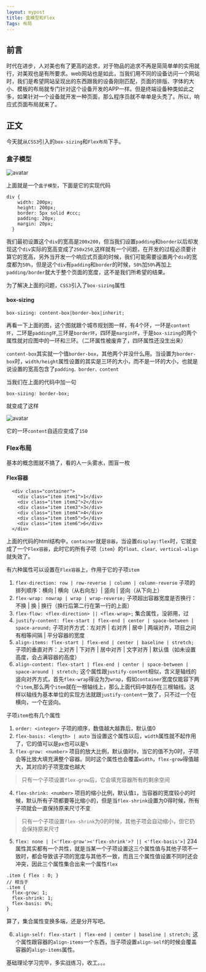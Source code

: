 ```yaml
---
layout: mypost
title: 盒模型和Flex
Tags: 布局
---
```


## 前言

时代在进步，人对美也有了更高的追求，对于物品的追求不再是简简单单的实用就行，对美观也是有所要求。web网站也是如此，当我们用不同的设备访问一个网站时，我们是希望网站呈现出的东西跟我的设备刚刚匹配，页面的排版、字体的大小、模板的布局就专门针对这个设备开发的APP一样。但是终端设备种类如此之多，如果针对一个设备就开发一种页面，那么程序员就不单单是头秃了。所以，响应式页面布局就来了。

## 正文

今天就从`CSS3`引入的`box-sizing`和`Flex布局`下手。

### 盒子模型

![avatar](flex-01.jpg)

上面就是一个`盒子模型`，下面是它的实现代码

```
div {
    width: 200px;
    height: 200px;
    border: 5px solid #ccc;
    padding: 20px;
    margin: 20px;
  }
```

我们最初设置这个`div`的宽高是`200x200`，但当我们设置`padding`和`border`以后却发现这个`div`实际的宽高变成了`250x250`,这样就有一个问题，在开发的过程必须要计算它的宽高，另外当开发一个响应式页面的时候，我们可能需要设置两个`div`的宽度都为`50%`，但是这个`div`有`padding`和`border`的时候，`50%`加`50%`再加上`padding/border`就大于整个页面的宽度，这不是我们所希望的结果。

为了解决上面的问题，`CSS3`引入了`box-sizing`属性

#### box-sizing

```
box-sizing: content-box|border-box|inherit;
```

再看一下上面的图，这个图就跟个城市规划图一样，有4个环，一环是`content环`，二环是`padding环`,三环是`border环`，四环是`margin环`，于是`box-sizing`的两个属性就对应图中的一环和三环。（二环属性被废弃了，四环属性还没生出来）

`content-box`其实就一个值`border-box`，其他两个并没什么用。当设置为`border-box`时，`width/height`属性设置的其实是三环的大小，而不是一环的大小，也就是说设置的宽高包含了`padding、border、content`

当我们在上面的代码中加一句

```
box-sizing: border-box;
```

就变成了这样

![avatar](flex-02.jpg)

它的一环`content`自适应变成了`150`

### Flex布局

基本的概念图就不搞了，看的人一头雾水，图盲一枚

#### Flex容器

```
  <div class="container">
    <div class="item item1">1</div>
    <div class="item item2">2</div>
    <div class="item item3">3</div>
    <div class="item item4">4</div>
    <div class="item item5">5</div>
    <div class="item item6">6</div>
  </div>
```

上面的代码的html结构中，`container`就是`容器`，当设置`display:flex`时，它就变成了一个`Flex容器`，此时它的所有子项（`item`）的`float、clear、vertical-align`就失效了。

有六种属性可以设置在`Flex容器`上，作用于它的子项`item`

1. `flex-direction: row | row-reverse | column | column-reverse`
子项的排列顺序：横向 | 横向（从右向左）| 竖向 | 竖向（从下向上）
2. `flex-wrap: nowrap | wrap | wrap-reverse;`
子项超出容器宽度是否换行：不换 | 换 | 换行（换行后第二行在第一行的上面）
3. `flex-flow: <flex-direction> || <flex-wrap>;`
集合属性，没卵用，过
4. `justify-content: flex-start | flex-end | center | space-between | space-around;`
子项对齐方式：左对齐 | 右对齐 | 居中 | 两端对齐，项目之间有相等间隔 | 平分容器的宽度
5. `align-items: flex-start | flex-end | center | baseline | stretch;`
子项的垂直对齐：上对齐 | 下对齐 | 居中对齐 | 文字对齐 | 默认值（如未设置高度，会占满容器的高度）
6. `align-content: flex-start | flex-end | center | space-between | space-around | stretch;`
这个属性跟`justify-content`相似，含义是轴线的竖向对齐方式，首先`flex-wrap`得设为为`wrap`，假如`container`宽度仅能容下两个`item`,那么两个`item`就在一根轴线上，那么上面代码中就存在三根轴线。这样以轴线为基本单位的实现方法就跟`justify-content`一致了，只不过一个在横向，一个在竖向。

子项`item`也有几个属性

1. `order: <integer>`
子项的顺序，数值越大越靠后，默认值0
2. `flex-basis: <length> | auto`
当设置这个属性以后，`width`属性就不起作用了，它的值可以是`px`也可以是`%`
3. `flex-grow: <number>`
项目的放大比例，默认值时`0`，当它的值不为0时，子项会等比放大填充满整个容器。同时这个属性也会覆盖`width`，`flex-grow`得值越大，其对应的子项宽度也越大

> 只有一个子项设置`flex-grow`后，它会填充容器所有的剩余空间

4. `flex-shrink: <number>`
项目的缩小比例，默认值`1`，当容器的宽度较小的时候，默认所有子项都要等比缩小的，但是当`flex-shrink`设置为0得时候，所有子项就会一直保持原来尺寸不变

> 只有一个子项设置`flex-shrink`为0的时候，其他子项会自动缩小，但它扔会保持原来尺寸

5. `flex: none | [<'flex-grow'><'flex-shrink'>? || <'flex-basis'>]`
234属性其实都有一个共性，就是当某一个子项设置这三个属性值与其他子项不一致时，都会导致该子项的宽度与其他不一致，而且三个属性值设置不同时还会冲突，因此三个属性集合出来一个属性`flex`

```
.item { flex : 0; }
// 相当于
.item {
  flex-grow: 1;
  flex-shrink: 1;
  flex-basis: 0%;
}
```
算了，集合属性变换多端，还是分开写吧。

6. `align-self: flex-start | flex-end | center | baseline | stretch;`
这个属性跟容器的`align-items`一个东西，当子项设置`align-self`的时候会覆盖容器的`align-items`属性。

基础理论学习完毕，多实战练习，收工。。。
